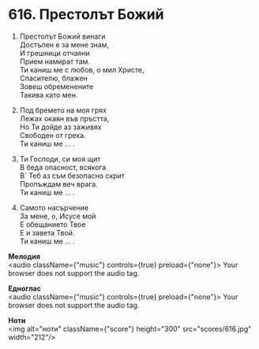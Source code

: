 # 616. Престолът Божий  

1. Престолът Божий винаги  
Достъпен е за мене знам,  
И грешници отчаяни  
Прием намират там.  
Ти каниш ме с любов, о мил Христе,  
Спасителю, блажен  
Зовеш обременените  
Такива като мен.  

2. Под бремето на моя грях  
Лежах окаян във пръстта,  
Но Ти дойде аз заживях  
Свободен от греха.  
Ти каниш ме ... .  

3. Ти Господи, си моя щит  
В беда опасност, всякога  
В` Теб аз съм безопасно скрит  
Пропъждам веч врага.  
Ти каниш ме ... .  

4. Самото насърчение  
За мене, о, Исусе мой  
Е обещанието Твое  
Е и завета Твой.  
Ти каниш ме ... .  

__Мелодия__  
<audio className={"music"} controls={true} preload={"none"}><source src="mp3/616.mp3" type="audio/mpeg"/>
Your browser does not support the audio tag.
</audio>  

__Едноглас__  
<audio className={"music"} controls={true} preload={"none"}><source src="transp/616.mp3" type="audio/mpeg"/>
Your browser does not support the audio tag.
</audio>  

__Ноти__  
<img alt="ноти" className={"score"} height="300" src="scores/616.jpg" width="212"/>
